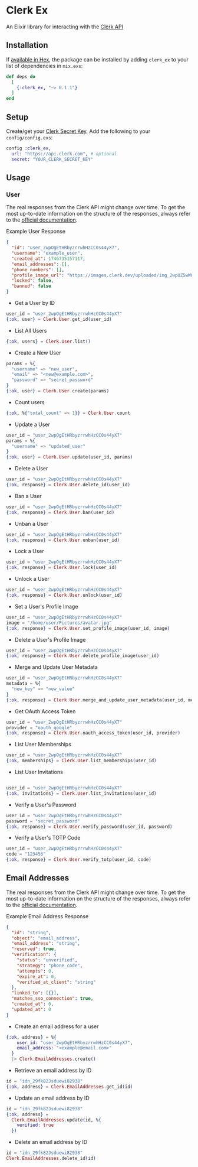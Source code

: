 # Clerk Ex

An Elixir library for interacting with the [Clerk API](https://clerk.com/docs/reference/backend-api)

## Installation

If [available in Hex](https://hex.pm/docs/publish), the package can be installed
by adding `clerk_ex` to your list of dependencies in `mix.exs`:

```elixir
def deps do
  [
    {:clerk_ex, "~> 0.1.1"}
  ]
end
```

## Setup

Create/get your [Clerk Secret Key](https://dashboard.clerk.com/).
Add the following to your `config/config.exs`:

```elixir
config :clerk_ex,
  url: "https://api.clerk.com", # optional
  secret: "YOUR_CLERK_SECRET_KEY"
```

## Usage

### User

The real responses from the Clerk API might change over time. To get the most up-to-date information on the structure of the responses, always refer to the [official documentation](https://clerk.com/docs/reference/backend-api/tag/Users).

Example User Response

```json
{
  "id": "user_2wpOgEtHRbyzrrwhHzCC0s44yX7",
  "username": "example_user",
  "created_at": 1746735157117,
  "email_addresses": [],
  "phone_numbers": [],
  "profile_image_url": "https://images.clerk.dev/uploaded/img_2wpUZ5wW02JkorzPghU3aTDwEam",
  "locked": false,
  "banned": false
}
```

- Get a User by ID

```elixir
user_id = "user_2wpOgEtHRbyzrrwhHzCC0s44yX7"
{:ok, user} = Clerk.User.get_id(user_id)
```

- List All Users

```elixir
{:ok, users} = Clerk.User.list()
```

- Create a New User

```elixir
params = %{
  "username" => "new_user",
  "email" => "<new@example.com>",
  "password" => "secret_password"
}
{:ok, user} = Clerk.User.create(params)
```

- Count users

```elixir
{:ok, %{"total_count" => 1}} = Clerk.User.count
```

- Update a User

```elixir
user_id = "user_2wpOgEtHRbyzrrwhHzCC0s44yX7"
params = %{
  "username" => "updated_user"
}
{:ok, user} = Clerk.User.update(user_id, params)
```

- Delete a User

```elixir
user_id = "user_2wpOgEtHRbyzrrwhHzCC0s44yX7"
{:ok, response} = Clerk.User.delete_id(user_id)
```

- Ban a User

```elixir
user_id = "user_2wpOgEtHRbyzrrwhHzCC0s44yX7"
{:ok, response} = Clerk.User.ban(user_id)
```

- Unban a User

```elixir
user_id = "user_2wpOgEtHRbyzrrwhHzCC0s44yX7"
{:ok, response} = Clerk.User.unban(user_id)
```

- Lock a User

```elixir
user_id = "user_2wpOgEtHRbyzrrwhHzCC0s44yX7"
{:ok, response} = Clerk.User.lock(user_id)
```

- Unlock a User

```elixir
user_id = "user_2wpOgEtHRbyzrrwhHzCC0s44yX7"
{:ok, response} = Clerk.User.unlock(user_id)
```

- Set a User's Profile Image

```elixir
user_id = "user_2wpOgEtHRbyzrrwhHzCC0s44yX7"
image = "/home/user/Pictures/avatar.jpg"
{:ok, response} = Clerk.User.set_profile_image(user_id, image)
```

- Delete a User's Profile Image

```elixir
user_id = "user_2wpOgEtHRbyzrrwhHzCC0s44yX7"
{:ok, response} = Clerk.User.delete_profile_image(user_id)
```

- Merge and Update User Metadata

```elixir
user_id = "user_2wpOgEtHRbyzrrwhHzCC0s44yX7"
metadata = %{
  "new_key" => "new_value"
}
{:ok, response} = Clerk.User.merge_and_update_user_metadata(user_id, metadata)
```

- Get OAuth Access Token

```elixir
user_id = "user_2wpOgEtHRbyzrrwhHzCC0s44yX7"
provider = "oauth_google"
{:ok, response} = Clerk.User.oauth_access_token(user_id, provider)
```

- List User Memberships

```elixir
user_id = "user_2wpOgEtHRbyzrrwhHzCC0s44yX7"
{:ok, memberships} = Clerk.User.list_memberships(user_id)
```

- List User Invitations

```elixir

user_id = "user_2wpOgEtHRbyzrrwhHzCC0s44yX7"
{:ok, invitations} = Clerk.User.list_invitations(user_id)
```

- Verify a User's Password

```elixir
user_id = "user_2wpOgEtHRbyzrrwhHzCC0s44yX7"
password = "secret_password"
{:ok, response} = Clerk.User.verify_password(user_id, password)
```

- Verify a User's TOTP Code

```elixir
user_id = "user_2wpOgEtHRbyzrrwhHzCC0s44yX7"
code = "123456"
{:ok, response} = Clerk.User.verify_totp(user_id, code)
```

## Email Addresses

The real responses from the Clerk API might change over time. To get the most up-to-date information on the structure of the responses, always refer to the [official documentation](https://clerk.com/docs/reference/backend-api/tag/Email-Addresses).

Example Email Address Response

```json
{
  "id": "string",
  "object": "email_address",
  "email_address": "string",
  "reserved": true,
  "verification": {
    "status": "unverified",
    "strategy": "phone_code",
    "attempts": 0,
    "expire_at": 0,
    "verified_at_client": "string"
  },
  "linked_to": [{}],
  "matches_sso_connection": true,
  "created_at": 0,
  "updated_at": 0
}
```

- Create an email address for a user

```elixir
{:ok, address} = %{
    user_id: "user_2wpOgEtHRbyzrrwhHzCC0s44yX7",
    email_address: "<example@email.com>"
  }
  |> Clerk.EmailAddresses.create()
```

- Retrieve an email address by ID

```elixir
id = "idn_29fk82Jsduewi82938"
{:ok, address} = Clerk.EmailAddresses.get_id(id)
```

- Update an email address by ID

```elixir
id = "idn_29fk82Jsduewi82938"
{:ok, address} =
  Clerk.EmailAddresses.update(id, %{
    verified: true
  })
```

- Delete an email address by ID

```elixir
id = "idn_29fk82Jsduewi82938"
Clerk.EmailAddresses.delete_id(id)
```
